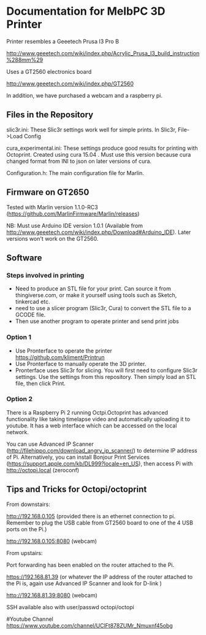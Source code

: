 # Documentation for MelbPC 3D Printer

Printer resembles a Geeetech Prusa I3 Pro B 

http://www.geeetech.com/wiki/index.php/Acrylic_Prusa_I3_build_instruction%288mm%29

Uses a GT2560 electronics board

http://www.geeetech.com/wiki/index.php/GT2560

In addition, we have purchased a webcam and a raspberry pi.

## Files in the Repository
slic3r.ini: These Slic3r settings work well for simple prints. In Slic3r, File->Load Config

cura_experimental.ini: These settings produce good results for printing with Octoprint. Created using cura 15.04 . Must use this version because cura changed format from INI to json on later versions of cura.

Configuration.h: The main configuration file for Marlin.


## Firmware on GT2650
Tested with Marlin version 1.1.0-RC3 (https://github.com/MarlinFirmware/Marlin/releases)


NB: Must use Arduino IDE version 1.0.1 (Available from http://www.geeetech.com/wiki/index.php/Download#Arduino_IDE). Later versions won't work on the GT2560.





## Software 

### Steps involved in printing
- Need to produce an STL file for your print. Can source it from thingiverse.com, or make it yourself using tools such as Sketch, tinkercad etc.
- need to use a slicer program (Slic3r, Cura) to convert the STL file to a GCODE file.
- Then use another program to operate printer and send print jobs

### Option 1
- Use Pronterface to operate the printer
  https://github.com/kliment/Printrun
- Use Pronterface to manually operate the 3D printer.
- Pronterface uses Slic3r for slicing. You will first need to configure Slic3r settings. Use the settings from this repository. Then simply load an STL file, then click Print.

### Option 2
There is a Raspberry Pi 2 running Octpi.Octoprint has advanced functionality like taking timelapse video and automatically uploading it to youtube. It has a web interface which can be accessed on the local network.


You can use Advanced IP Scanner (http://filehippo.com/download_angry_ip_scanner/) to determine IP address of Pi. Alternatively, you can install Bonjour Print Services (https://support.apple.com/kb/DL999?locale=en_US), then access Pi with http://octopi.local (zeroconf)

## Tips and Tricks for Octopi/octoprint

From downstairs:

http://192.168.0.105 (provided there is an ethernet connection to pi. Remember to plug the USB cable from GT2560 board to one of the 4 USB ports on the Pi.)

http://192.168.0.105:8080 (webcam)



From upstairs:

Port forwarding has been enabled on the router attached to the Pi.


https://192.168.81.39 (or whatever the IP address of the router attached to the Pi is, again use Advanced IP Scanner and look for D-link )


http://192.168.81.39:8080 (webcam)

 
SSH available also with user/passwd octopi/octopi 

#Youtube Channel
https://www.youtube.com/channel/UClFt878ZUMr_Nmuxnf45obg
